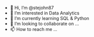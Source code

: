 - 👋 Hi, I’m @stejohn87
- 👀 I’m interested in Data Analytics
- 🌱 I’m currently learning SQL & Python
- 💞️ I’m looking to collaborate on ...
- 📫 How to reach me ...

<!---
stejohn87/stejohn87 is a ✨ special ✨ repository because its `README.md` (this file) appears on your GitHub profile.
You can click the Preview link to take a look at your changes.
--->
